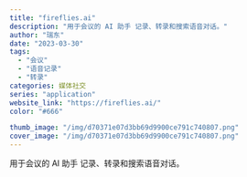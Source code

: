 ```yaml
---
title: "fireflies.ai"
description: "用于会议的 AI 助手 记录、转录和搜索语音对话。"
author: "瑞东"
date: "2023-03-30"
tags:
  - "会议"
  - "语音记录"
  - "转录"
categories: 媒体社交
series: "application"
website_link: "https://fireflies.ai/"
color: "#666"

thumb_image: "/img/d70371e07d3bb69d9900ce791c740807.png"
cover_image: "/img/d70371e07d3bb69d9900ce791c740807.png"
---
```


用于会议的 AI 助手 记录、转录和搜索语音对话。